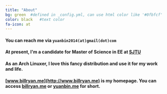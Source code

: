 ```yaml
---
title: "About"
bg: green  #defined in _config.yml, can use html color like '#0fbfcf'
color: black   #text color
fa-icon: at
---
```


#### <i class="fa fa-envelope"></i> You can reach me via `yuanbin2014(at)gmail(dot)com`

#### <i class="fa fa-graduation-cap"></i> At present, I'm a candidate for Master of Science in EE at [SJTU](http://en.sjtu.edu.cn/)

#### <i class="fa fa-linux"></i> As an **Arch Linuxer**, I love this fancy distribution and use it for my work and life.

#### <i class="fa fa-home"></i> [www.billryan.me](http://www.billryan.me) is my homepage. You can access [billryan.me](http://www.billryan.me) or [yuanbin.me](http://www.billryan.me) for short.  
